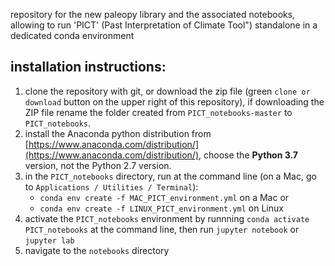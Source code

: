 repository for the new paleopy library and the associated notebooks, allowing to run 'PICT' (Past Interpretation of Climate Tool") standalone in
a dedicated conda environment

## installation instructions:

1) clone the repository with git, or download the zip file (green `clone or download` button on the upper right of this repository), if downloading the ZIP file rename the folder created from `PICT_notebooks-master` to `PICT_notebooks`.
2) install the Anaconda python distribution from [https://www.anaconda.com/distribution/](https://www.anaconda.com/distribution/), choose the **Python 3.7** version, not the Python 2.7 version. 
3) in the `PICT_notebooks` directory, run at the command line (on a Mac, go to `Applications / Utilities / Terminal`):
	+ `conda env create -f MAC_PICT_environment.yml` on a Mac
	or
	+ `conda env create -f LINUX_PICT_environment.yml` on Linux
4) activate the `PICT_notebooks` environment by runnning `conda activate PICT_notebooks` at the command line, then run `jupyter notebook` or `jupyter lab`
5) navigate to the `notebooks` directory
